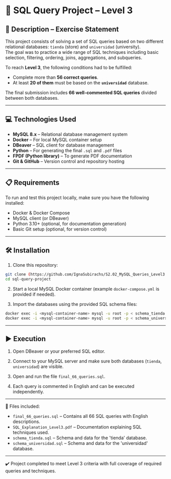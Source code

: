 
# 📘 SQL Query Project – Level 3

## 📄 Description – Exercise Statement

This project consists of solving a set of SQL queries based on two different relational databases: `tienda` (store) and `universidad` (university).  
The goal was to practice a wide range of SQL techniques including basic selection, filtering, ordering, joins, aggregations, and subqueries.

To reach **Level 3**, the following conditions had to be fulfilled:
- Complete more than **56 correct queries**.
- At least **20 of them** must be based on the **`universidad`** database.

The final submission includes **66 well-commented SQL queries** divided between both databases.

---

## 💻 Technologies Used

- **MySQL 8.x** – Relational database management system
- **Docker** – For local MySQL container setup
- **DBeaver** – SQL client for database management
- **Python** – For generating the final `.sql` and `.pdf` files
- **FPDF (Python library)** – To generate PDF documentation
- **Git & GitHub** – Version control and repository hosting

---

## 📋 Requirements

To run and test this project locally, make sure you have the following installed:

- Docker & Docker Compose
- MySQL client (or DBeaver)
- Python 3.10+ (optional, for documentation generation)
- Basic Git setup (optional, for version control)

---

## 🛠️ Installation

1. Clone this repository:

```bash
git clone (https://github.com/IgnaSubirachs/S2.02_MySQL_Queries_Level3.git)
cd sql-query-project
```

2. Start a local MySQL Docker container (example `docker-compose.yml` is provided if needed).

3. Import the databases using the provided SQL schema files:

```bash
docker exec -i <mysql-container-name> mysql -u root -p < schema_tienda.sql
docker exec -i <mysql-container-name> mysql -u root -p < schema_universidad.sql
```

---

## ▶️ Execution

1. Open DBeaver or your preferred SQL editor.

2. Connect to your MySQL server and make sure both databases (`tienda`, `universidad`) are visible.

3. Open and run the file `final_66_queries.sql`.

4. Each query is commented in English and can be executed independently.

---

📁 Files included:

- `final_66_queries.sql` – Contains all 66 SQL queries with English descriptions.
- `SQL_Explanation_Level3.pdf` – Documentation explaining SQL techniques used.
- `schema_tienda.sql` – Schema and data for the 'tienda' database.
- `schema_universidad.sql` – Schema and data for the 'universidad' database.

---

✔️ Project completed to meet Level 3 criteria with full coverage of required queries and techniques.
